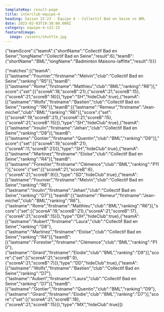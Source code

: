 ```yaml
---
templateKey: result-page
title: interclub-equipe-4
heading: Saison 22-23 - Équipe 4 - Collectif Bad en Seine vs BML
date: 2023-02-03T19:30:00.000Z
category: equipe-4-s22-23
featuredimage:
  image: /assets/shuttle.jpg
---
```


<teamscoreboard>{"teamScore":{"teamA":{"shortName":"Collectif Bad en Seine","longName":"Collectif Bad en Seine","result":6},"teamB":{"shortName":"BML","longName":"Badminton Maisons-laffitte","result":1}}}</teamscoreboard>

<scoreboard>{"matches":[{"teamA":[{"lastname":"Fournier","firstname":"Melvin","club":"Collectif Bad en Seine","ranking":"R5"}],"teamB":[{"lastname":"Rome","firstname":"Matthieu","club":"BML","ranking":"R6"}],"score":{"set":[{"scoreA":18,"scoreB":21},{"scoreA":21,"scoreB":15},{"scoreA":21,"scoreB":16}]},"type":"SH","hideClub":true},{"teamA":[{"lastname":"Wolfs","firstname":"Bastien","club":"Collectif Bad en Seine","ranking":"R6"}],"teamB":[{"lastname":"Remeur","firstname":"Jean-michel","club":"BML","ranking":"R6"}],"score":{"set":[{"scoreA":19,"scoreB":21},{"scoreA":21,"scoreB":15},{"scoreA":21,"scoreB":15}]},"type":"SH","hideClub":true},{"teamA":[{"lastname":"Iroulin","firstname":"Jehan","club":"Collectif Bad en Seine","ranking":"D8"}],"teamB":[{"lastname":"Gontier","firstname":"Quentin","club":"BML","ranking":"D9"}],"score":{"set":[{"scoreA":19,"scoreB":21},{"scoreA":11,"scoreB":21}]},"type":"SH","hideClub":true},{"teamA":[{"lastname":"Martinez","firstname":"Eloïse","club":"Collectif Bad en Seine","ranking":"R4"}],"teamB":[{"lastname":"Forestier","firstname":"Clémence","club":"BML","ranking":"P11"}],"score":{"set":[{"scoreA":21,"scoreB":6},{"scoreA":21,"scoreB":9}]},"type":"SD","hideClub":true},{"teamA":[{"lastname":"Fournier","firstname":"Melvin","club":"Collectif Bad en Seine","ranking":"R6"},{"lastname":"Iroulin","firstname":"Jehan","club":"Collectif Bad en Seine","ranking":"D7"}],"teamB":[{"lastname":"Remeur","firstname":"Jean-michel","club":"BML","ranking":"R6"},{"lastname":"Rome","firstname":"Matthieu","club":"BML","ranking":"R6"}],"score":{"set":[{"scoreA":19,"scoreB":21},{"scoreA":21,"scoreB":17},{"scoreA":21,"scoreB":15}]},"type":"DH","hideClub":true},{"teamA":[{"lastname":"Aubert","firstname":"Laura","club":"Collectif Bad en Seine","ranking":"D8"},{"lastname":"Martinez","firstname":"Eloïse","club":"Collectif Bad en Seine","ranking":"R4"}],"teamB":[{"lastname":"Forestier","firstname":"Clémence","club":"BML","ranking":"P10"},{"lastname":"Girard","firstname":"Elodie","club":"BML","ranking":"D9"}],"score":{"set":[{"scoreA":21,"scoreB":9},{"scoreA":21,"scoreB":7}]},"type":"DD","hideClub":true},{"teamA":[{"lastname":"Wolfs","firstname":"Bastien","club":"Collectif Bad en Seine","ranking":"D7"},{"lastname":"Aubert","firstname":"Laura","club":"Collectif Bad en Seine","ranking":"D7"}],"teamB":[{"lastname":"Gontier","firstname":"Quentin","club":"BML","ranking":"D9"},{"lastname":"Girard","firstname":"Elodie","club":"BML","ranking":"D7"}],"score":{"set":[{"scoreA":21,"scoreB":18},{"scoreA":21,"scoreB":15}]},"type":"MX","hideClub":true}]}</scoreboard>